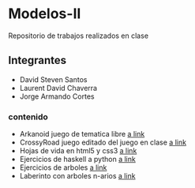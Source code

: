 # Modelos-II
Repositorio de trabajos realizados en clase
## Integrantes 
* David Steven Santos
* Laurent David Chaverra
* Jorge Armando Cortes

### contenido
* Arkanoid juego de tematica libre [a link](https://github.com/davidssantoss/Modelos-II/tree/master/Arkanoid)
* CrossyRoad juego editado del juego en clase [a link](https://github.com/davidssantoss/Modelos-II/tree/master/CrossyRoad)
* Hojas de vida en html5 y css3 [a link](https://github.com/davidssantoss/Modelos-II/tree/master/Hojas%20de%20vida)
* Ejercicios de haskell a python [a link](https://github.com/davidssantoss/Modelos-II/tree/master/ejercicios%20de%20Haskell%20a%20Python)
* Ejercicios de arboles [a link](https://github.com/davidssantoss/Modelos-II/tree/master/ejercicios%20de%20arboles%20binarios)
* Laberinto con arboles n-arios [a link](https://github.com/davidssantoss/Modelos-II/tree/master/verificador%20de%20laberintos%20con%20arboles%20n-arios)

